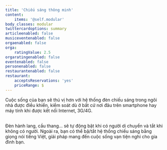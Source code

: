 ```yaml
---
title: 'Chiếu sáng thông minh'
content:
    items: '@self.modular'
body_classes: modular
twittercardoptions: summary
articleenabled: false
musiceventenabled: false
orgaenabled: false
orga:
    ratingValue: 2.5
orgaratingenabled: false
eventenabled: false
personenabled: false
restaurantenabled: false
restaurant:
    acceptsReservations: 'yes'
    priceRange: $
---
```


<p>Cuộc sống của bạn sẽ th&uacute; vị hơn với hệ thống đ&egrave;n chiếu s&aacute;ng trong ng&ocirc;i nh&agrave; được điều khiển, kiểm so&aacute;t d&ugrave; ở bất cứ nơi đ&acirc;u tr&ecirc;n smartphone hay m&aacute;y t&iacute;nh khi được kết nối Internet, 3G/4G.&nbsp;</p>
<p><br />Đ&egrave;n h&agrave;nh lang, cầu thang... sẽ tự động bật khi c&oacute; người di chuyển v&agrave; tắt khi kh&ocirc;ng c&oacute; người. Ngo&agrave;i ra, bạn c&oacute; thể bậ/tắt hệ thống chiếu s&aacute;ng bằng giọng n&oacute;i tiếng Việt, giải ph&aacute;p mang đến cuộc sống vạn tiện nghi cho gia đ&igrave;nh bạn.</p>